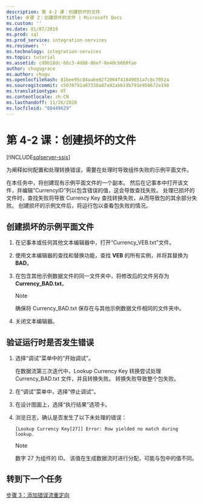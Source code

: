```yaml
---
description: 第 4-2 课：创建损坏的文件
title: 步骤 2：创建损坏的文件 | Microsoft Docs
ms.custom: ''
ms.date: 01/07/2019
ms.prod: sql
ms.prod_service: integration-services
ms.reviewer: ''
ms.technology: integration-services
ms.topic: tutorial
ms.assetid: cd0b18dc-66c3-4d88-86ef-8e40cb660fae
author: chugugrace
ms.author: chugu
ms.openlocfilehash: 81bee95c84aabe02f2964f41849051a7c8c7052a
ms.sourcegitcommit: c5078791a07330a87a92abb19b791e950672e198
ms.translationtype: HT
ms.contentlocale: zh-CN
ms.lasthandoff: 11/26/2020
ms.locfileid: "88449629"
---
```

# <a name="lesson-4-2-create-a-corrupted-file"></a>第 4-2 课：创建损坏的文件

[!INCLUDE[sqlserver-ssis](../includes/applies-to-version/sqlserver-ssis.md)]



为阐释如何配置和处理转换错误，需要在处理时导致组件失败的示例平面文件。  
  
在本任务中，将创建现有示例平面文件的一个副本。 然后在记事本中打开该文件，并编辑“CurrencyID”列以包含错误的值，这会导致查找失败。 处理已损坏的文件时，查找失败将导致 Currency Key 查找转换失败，从而导致包的其余部分失败。 创建损坏的示例文件后，将运行包以查看包失败的情况。  
  
## <a name="create-a-corrupted-sample-flat-file"></a>创建损坏的示例平面文件  
  
1.  在记事本或任何其他文本编辑器中，打开“Currency_VEB.txt”文件。  
  
2.  使用文本编辑器的查找和替换功能，查找 **VEB** 的所有实例，并将其替换为 **BAD**。  
  
3.  在包含其他示例数据文件的同一文件夹中，将修改后的文件另存为 **Currency_BAD.txt**。  
  
    > [!NOTE]  
    > 确保将 Currency_BAD.txt 保存在与其他示例数据文件相同的文件夹中。  
  
4.  关闭文本编辑器。  
  
## <a name="verify-that-an-error-occurs-during-run-time"></a>验证运行时是否发生错误  
  
1.  选择“调试”菜单中的“开始调试”。  
  
    在数据流第三次迭代中，Lookup Currency Key 转换尝试处理 Currency_BAD.txt 文件，并且转换失败。 转换失败导致整个包失败。  
  
2.  在“调试”菜单中，选择“停止调试”。  
  
3.  在设计图面上，选择“执行结果”选项卡。  
  
4.  浏览日志，确认是否发生了以下未处理的错误：  
  
    ```
    [Lookup Currency Key[27]] Error: Row yielded no match during lookup.
    ```
  
    > [!NOTE]  
    > 数字 27 为组件的 ID。 该值在生成数据流时进行分配，可能与包中的值不同。  
  
## <a name="go-to-next-task"></a>转到下一个任务  
[步骤 3：添加错误流重定向](../integration-services/lesson-4-3-adding-error-flow-redirection.md)  
  
  
  

